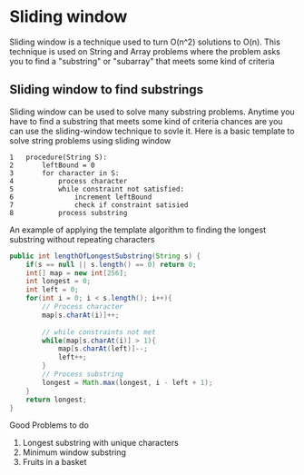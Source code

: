 # Sliding window
Sliding window is a technique used to turn O(n^2) solutions to O(n). This technique is used on String and Array problems where the problem asks you to find a "substring" or "subarray" that meets some kind of criteria

## Sliding window to find substrings
Sliding window can be used to solve many substring problems. Anytime you have to find a substring that meets some kind of criteria chances are you can use the sliding-window technique to sovle it. Here is a basic template to solve string problems using sliding window

```
1   procedure(String S):
2       leftBound = 0
3       for character in S:
4           process character
5           while constraint not satisfied:
6               increment leftBound
7               check if constraint satisied
8           process substring
```

An example of applying the template algorithm to finding the longest substring without repeating characters

```java
public int lengthOfLongestSubstring(String s) {
    if(s == null || s.length() == 0) return 0;
    int[] map = new int[256];
    int longest = 0;
    int left = 0;
    for(int i = 0; i < s.length(); i++){
        // Process character
        map[s.charAt(i)]++;
            
        // while constraints not met
        while(map[s.charAt(i)] > 1){
            map[s.charAt(left)]--;
            left++;
        }
        // Process substring
        longest = Math.max(longest, i - left + 1);
    }
    return longest;
}
```

Good Problems to do
1. Longest substring with unique characters
2. Minimum window substring
3. Fruits in a basket